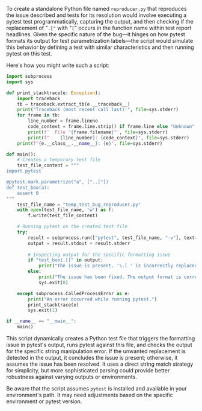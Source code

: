 To create a standalone Python file named `reproducer.py` that reproduces the issue described and tests for its resolution would involve executing a pytest test programmatically, capturing the output, and then checking if the replacement of "`.["` with "`[`" occurs in the function name within test report headlines. Given the specific nature of the bug—it hinges on how pytest formats its output for test parametrization labels—the script would simulate this behavior by defining a test with similar characteristics and then running pytest on this test.

Here's how you might write such a script:

```python
import subprocess
import sys

def print_stacktrace(e: Exception):
    import traceback
    tb = traceback.extract_tb(e.__traceback__)
    print("Traceback (most recent call last):", file=sys.stderr)
    for frame in tb:
        line_number = frame.lineno
        code_context = frame.line.strip() if frame.line else "Unknown"
        print(f'  File "{frame.filename}"', file=sys.stderr)
        print(f"    {line_number}: {code_context}", file=sys.stderr)
    print(f"{e.__class__.__name__}: {e}", file=sys.stderr)

def main():
    # Creates a temporary test file
    test_file_content = """
import pytest

@pytest.mark.parametrize("a", ["..["])
def test_boo(a):
    assert 0
"""
    test_file_name = "temp_test_bug_reproducer.py"
    with open(test_file_name, 'w') as f:
        f.write(test_file_content)

    # Running pytest on the created test file
    try:
        result = subprocess.run(["pytest", test_file_name, "-v"], text=True, capture_output=True, check=True)
        output = result.stdout + result.stderr
        
        # Inspecting output for the specific formatting issue
        if "test_boo[.[]" in output:
            print("The issue is present. '\.[ ' is incorrectly replaced with '[ '.")
        else:
            print("The issue has been fixed. The output format is correct.")
            sys.exit(0)

    except subprocess.CalledProcessError as e:
        print("An error occurred while running pytest.")
        print_stacktrace(e)
        sys.exit(1)

if __name__ == "__main__":
    main()
```

This script dynamically creates a Python test file that triggers the formatting issue in pytest's output, runs pytest against this file, and checks the output for the specific string manipulation error. If the unwanted replacement is detected in the output, it concludes the issue is present; otherwise, it assumes the issue has been resolved. It uses a direct string match strategy for simplicity, but more sophisticated parsing could provide better robustness against varying outputs or environments.

Be aware that the script assumes `pytest` is installed and available in your environment's path. It may need adjustments based on the specific environment or pytest version.